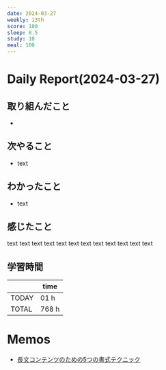 ```yaml
---
date: 2024-03-27
weekly: 13th
score: 100
sleep: 8.5
study: 10
meal: 100
---
```

# Daily Report(2024-03-27)
## 取り組んだこと
- 
## 次やること
- text
## わかったこと
- text
## 感じたこと
text text text text text text text text text text text text
## 学習時間
|       | time  | 
| ----- | ----- |
| TODAY | 01 h  | 
| TOTAL | 768 h |
# Memos
- [長文コンテンツのための5つの書式テクニック](https://u-site.jp/alertbox/formatting-long-form-content)
